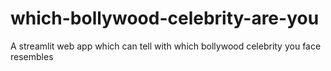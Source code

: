 # which-bollywood-celebrity-are-you
A streamlit web app which can tell with which bollywood celebrity you face resembles